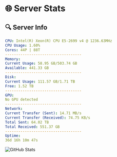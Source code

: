 # 🌐 Server Stats
## 🔍 Server Info
```yaml
CPU: Intel(R) Xeon(R) CPU E5-2699 v4 @ 1236.63MHz
CPU Usage: 1.60%
Cores: 44P | 88T
-----------------------------------
Memory:
Current Usage: 58.95 GB/503.74 GB
Available: 441.33 GB
-----------------------------------
Disk:
Current Usage: 111.57 GB/1.71 TB
Free: 1.52 TB
-----------------------------------
GPU:
No GPU detected
-----------------------------------
Network:
Current Transfer (Sent): 14.71 MB/s
Current Transfer (Received): 74.75 KB/s
Total Sent: 64.02 TB
Total Received: 551.37 GB
-----------------------------------
Uptime:
36d 16h 10m 47s
```
![GitHub Stats](https://img.shields.io/badge/Updated-2025-04-13_13:33:36-blue)